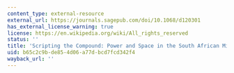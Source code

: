 ```yaml
---
content_type: external-resource
external_url: https://journals.sagepub.com/doi/10.1068/d120301
has_external_license_warning: true
license: https://en.wikipedia.org/wiki/All_rights_reserved
status: ''
title: 'Scripting the Compound: Power and Space in the South African Mining Industry'
uid: b65c2c9b-de85-4d06-a77d-bcd7fcd342f4
wayback_url: ''
---
```

